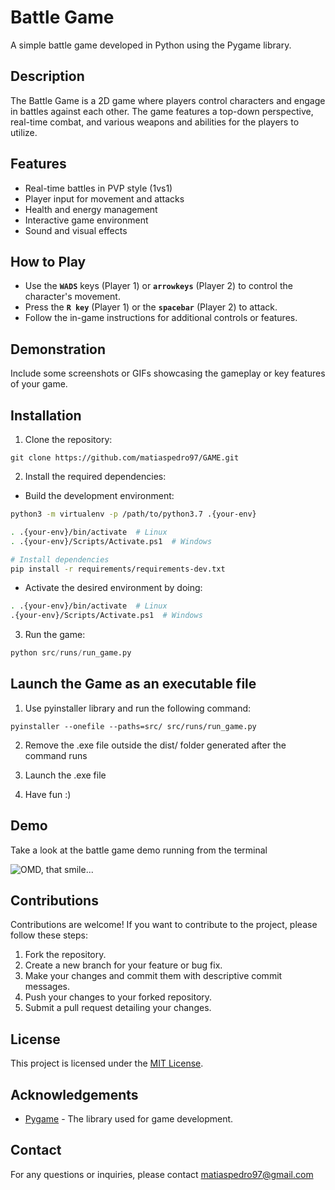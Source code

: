 # Battle Game

A simple battle game developed in Python using the Pygame library.

## Description

The Battle Game is a 2D game where players control characters and engage in battles against each other. The game features a top-down perspective, real-time combat, and various weapons and abilities for the players to utilize.

## Features

- Real-time battles in PVP style (1vs1)
- Player input for movement and attacks
- Health and energy management
- Interactive game environment
- Sound and visual effects

## How to Play

- Use the **`WADS`** keys (Player 1) or **`arrowkeys`** (Player 2) to control the character's movement.
- Press the **`R key`** (Player 1) or the **`spacebar`** (Player 2) to attack.
- Follow the in-game instructions for additional controls or features.

## Demonstration

Include some screenshots or GIFs showcasing the gameplay or key features of your game.

## Installation

1. Clone the repository:
```
git clone https://github.com/matiaspedro97/GAME.git
```


2. Install the required dependencies:
 - Build the development environment:
```bash 
python3 -m virtualenv -p /path/to/python3.7 .{your-env} 

. .{your-env}/bin/activate  # Linux
. .{your-env}/Scripts/Activate.ps1  # Windows

# Install dependencies
pip install -r requirements/requirements-dev.txt
```

- Activate the desired environment by doing:
```bash
. .{your-env}/bin/activate  # Linux
.{your-env}/Scripts/Activate.ps1  # Windows
```


3. Run the game:
```python
python src/runs/run_game.py
```


## Launch the Game as an executable file
1. Use pyinstaller library and run the following command:
```
pyinstaller --onefile --paths=src/ src/runs/run_game.py
```

2. Remove the .exe file outside the dist/ folder generated after the command runs

3. Launch the .exe file

4. Have fun :)


## Demo
Take a look at the battle game demo running from the terminal

![OMD, that smile...](img/demo.gif)

## Contributions

Contributions are welcome! If you want to contribute to the project, please follow these steps:

1. Fork the repository.
2. Create a new branch for your feature or bug fix.
3. Make your changes and commit them with descriptive commit messages.
4. Push your changes to your forked repository.
5. Submit a pull request detailing your changes.

## License

This project is licensed under the [MIT License](LICENSE).

## Acknowledgements

- [Pygame](https://www.pygame.org) - The library used for game development.

## Contact

For any questions or inquiries, please contact matiaspedro97@gmail.com
